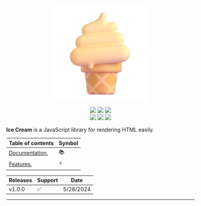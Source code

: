 <p align=center>
<img src="logo.png">
</p>
<p align="center">
<img src="https://img.shields.io/badge/npm-false-red?style=for-the-badge&logo=npm&logoColor=%23f6f8fa"> <img src="https://img.shields.io/badge/cli-v1.0.0-blue?style=for-the-badge&logo=gnubash&logoColor=%23f6f8fa"> <img src="https://img.shields.io/badge/developer-myfer-green?style=for-the-badge&logo=github&logoColor=%23f6f8fa"> <br><img src="(https://img.shields.io/badge/builds-passing-brightgreen?style=for-the-badge&logo=github&logoColor=%23f6f8fa"> <img src="https://img.shields.io/badge/release-v1.0.0-brightgreen?style=for-the-badge&logo=github&logoColor=%23f6f8fa"> <img src="https://img.shields.io/github/stars/ice-cream-js/icecream-js?style=for-the-badge&logo=github&logoColor=%23f6f8fa">
</p>

**Ice Cream** is a JavaScript library for rendering HTML easily.

| Table of contents | Symbol |
| ---- | ---- |
| [Documentation.](https://github.com/ice-cream-js/icecream-js/wiki/Documentation#documentation) | 📚 |
| [Features.](https://github.com/ice-cream-js/icecream-js/wiki#features) | ⚡ |

| Releases | Support | Date |
| ---- | ---- | ---- |
| v1.0.0 | ✅ | 5/28/2024 |
***
